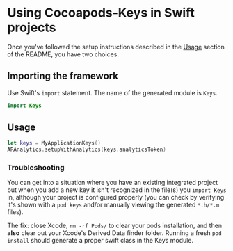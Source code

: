 # Using Cocoapods-Keys in Swift projects

Once you've followed the setup instructions described in the [Usage](README.md#usage)
section of the README, you have two choices.

## Importing the framework

Use Swift's `import` statement. The name of the generated
module is `Keys`.

```swift
import Keys
```

## Usage

```swift
let keys = MyApplicationKeys()
ARAnalytics.setupWithAnalytics(keys.analyticsToken)
```

### Troubleshooting

You can get into a situation where you have an existing integrated project but when you add a new key it isn't recognized in the file(s) you `import Keys` in, although your project is configured properly (you can check by verifying it's shown with a `pod keys` and/or manually viewing the generated `*.h/*.m` files). 

The fix: close Xcode, `rm -rf Pods/` to clear your pods installation, and then **also** clear out your Xcode's Derived Data finder folder. Running a fresh `pod install` should generate a proper swift class in the Keys module.
